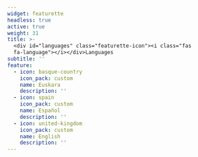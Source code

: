 ```yaml
---
widget: featurette
headless: true
active: true
weight: 31
title: >-
  <div id="languages" class="featurette-icon"><i class="fas
  fa-language"></i></div>Languages
subtitle: ''
feature:
  - icon: basque-country
    icon_pack: custom
    name: Euskara
    description: ''
  - icon: spain
    icon_pack: custom
    name: Español
    description: ''
  - icon: united-kingdom
    icon_pack: custom
    name: English
    description: ''
---
```

